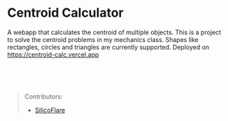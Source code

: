 # Centroid Calculator
A webapp that calculates the centroid of multiple objects. This is a project to solve the centroid problems in my mechanics class. Shapes like rectangles, circles and triangles are currently supported. Deployed on https://centroid-calc.vercel.app


<br><br><br>

> Contributors:
> - [SilicoFlare](https://github.com/SilicoFlare)
